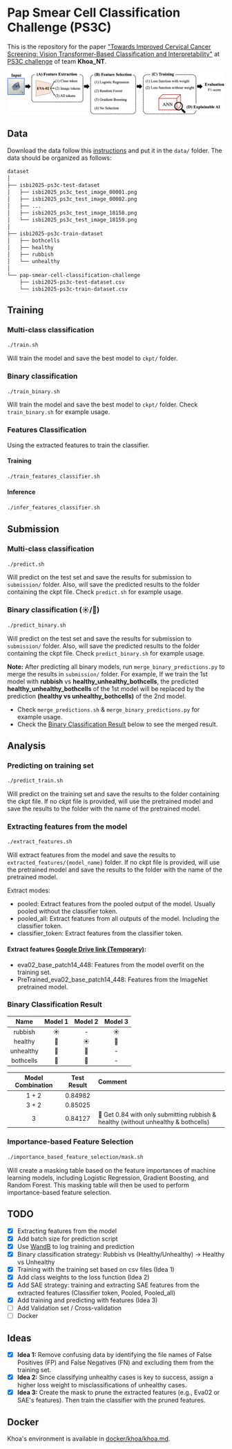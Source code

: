 # Pap Smear Cell Classification Challenge (PS3C)

This is the repository for the paper ["Towards Improved Cervical Cancer Screening: Vision Transformer-Based Classification and Interpretability"](https://arxiv.org/abs/2504.21340) at [PS3C challenge](https://www.kaggle.com/competitions/pap-smear-cell-classification-challenge/overview) of team **Khoa_NT**.

![Overview](assets/Overview_khoa.png)


## Data
Download the data follow this [instructions](https://www.kaggle.com/competitions/pap-smear-cell-classification-challenge/data) and put it in the `data/` folder.
The data should be organized as follows:
```
dataset
│
├── isbi2025-ps3c-test-dataset
│   ├── isbi2025_ps3c_test_image_00001.png
│   ├── isbi2025_ps3c_test_image_00002.png
│   ├── ...
│   ├── isbi2025_ps3c_test_image_18158.png
│   └── isbi2025_ps3c_test_image_18159.png
│
├── isbi2025-ps3c-train-dataset
│   ├── bothcells
│   ├── healthy
│   ├── rubbish
│   └── unhealthy
│
└── pap-smear-cell-classification-challenge
    ├── isbi2025-ps3c-test-dataset.csv
    └── isbi2025-ps3c-train-dataset.csv
```


## Training
### Multi-class classification
```bash
./train.sh
```
Will train the model and save the best model to `ckpt/` folder.

### Binary classification
```bash
./train_binary.sh
```
Will train the model and save the best model to `ckpt/` folder.
Check `train_binary.sh` for example usage.


### Features Classification

Using the extracted features to train the classifier.

#### Training
```bash
./train_features_classifier.sh
```

#### Inference
```bash
./infer_features_classifier.sh
```

## Submission
### Multi-class classification
```bash
./predict.sh
```
Will predict on the test set and save the results for submission to `submission/` folder.
Also, will save the predicted results to the folder containing the ckpt file.
Check `predict.sh` for example usage.

### Binary classification (☀️/🌙)
```bash
./predict_binary.sh
```
Will predict on the test set and save the results for submission to `submission/` folder.
Also, will save the predicted results to the folder containing the ckpt file.
Check `predict_binary.sh` for example usage.

**Note:** After predicting all binary models, run `merge_binary_predictions.py` to merge the results in `submission/` folder. 
For example, If we train the 1st model with **rubbish** vs **healthy_unhealthy_bothcells**, the predicted **healthy_unhealthy_bothcells** of the 1st model will be replaced by the prediction **(healthy vs unhealthy_bothcells)**  of the 2nd model.
+ Check `merge_predictions.sh` & `merge_binary_predictions.py` for example usage.
+ Check the [Binary Classification Result](#binary-classification-result) below to see the merged result.

## Analysis
### Predicting on training set
```bash
./predict_train.sh
```
Will predict on the training set and save the results to the folder containing the ckpt file.
If no ckpt file is provided, will use the pretrained model and save the results to the folder with the name of the pretrained model.

### Extracting features from the model
```bash
./extract_features.sh
```
Will extract features from the model and save the results to `extracted_features/{model_name}` folder.
If no ckpt file is provided, will use the pretrained model and save the results to the folder with the name of the pretrained model.

Extract modes:
+ pooled: Extract features from the pooled output of the model. Usually pooled without the classifier token.
+ pooled_all: Extract features from all outputs of the model. Including the classifier token.
+ classifier_token: Extract features from the classifier token.

#### Extract features [Google Drive link (Temporary)](https://drive.google.com/drive/u/5/folders/1tFFUHJ8rU1nnDzqKT7Fnzs2BJ9P6egPW):
+ eva02_base_patch14_448: Features from the model overfit on the training set.
+ PreTrained_eva02_base_patch14_448: Features from the ImageNet pretrained model.


### Binary Classification Result
| Name | Model 1 | Model 2 | Model 3 |
|:----:|:-------:|:-------:|:-------:|
| rubbish   | ☀️ | - | ☀️ |
| healthy   | 🌙 | ☀️ | 🌙 |
| unhealthy | 🌙 | 🌙 | - |
| bothcells | 🌙 | 🌙 | - |


| Model Combination | Test Result | Comment |
|:-----------------:|:-----------:|:---------|
| 1 + 2             | 0.84982     |  |
| 3 + 2             | 0.85025     |  |
| 3                 | 0.84127     | 🤔 Get 0.84 with only submitting rubbish & healthy (without unhealthy & bothcells) |

### Importance-based Feature Selection
```bash
./importance_based_feature_selection/mask.sh
```
Will create a masking table based on the feature importances of machine learning models, including Logistic Regression, Gradient Boosting, and Random Forest. This masking table will then be used to perform importance-based feature selection.

## TODO
- [x] Extracting features from the model
- [x] Add batch size for prediction script
- [x] Use [WandB](https://wandb.ai/site) to log training and prediction
- [x] Binary classification strategy: Rubbish vs (Healthy/Unhealthy) -> Healthy vs Unhealthy
- [x] Training with the training set based on csv files (Idea 1)
- [x] Add class weights to the loss function (Idea 2)
- [x] Add SAE strategy: training and extracting SAE features from the extracted features (Classifier token, Pooled, Pooled_all)
- [x] Add training and predicting with features (Idea 3)
- [ ] Add Validation set / Cross-validation
- [ ] Docker

## Ideas
- [x] **Idea 1:** Remove confusing data by identifying the file names of False Positives (FP) and False Negatives (FN) and excluding them from the training set.
- [x] **Idea 2:** Since classifying unhealthy cases is key to success, assign a higher loss weight to misclassifications of unhealthy cases.
- [x] **Idea 3:** Create the mask to prune the extracted features (e.g., Eva02 or SAE's features). Then train the classifier with the pruned features.

## Docker
Khoa's environment is available in [docker/khoa/khoa.md](docker/khoa/khoa.md).
